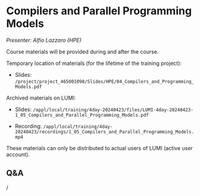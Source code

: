 # Compilers and Parallel Programming Models

*Presenter: Alfio Lazzaro (HPE)*

Course materials will be provided during and after the course.

Temporary location of materials (for the lifetime of the training project):

-   Slides: `/project/project_465001098/Slides/HPE/04_Compilers_and_Programming_Models.pdf`

Archived materials on LUMI:

-   Slides: `/appl/local/training/4day-20240423/files/LUMI-4day-20240423-1_05_Compilers_and_Parallel_Programming_Models.pdf`

-   Recording: `/appl/local/training/4day-20240423/recordings/1_05_Compilers_and_Parallel_Programming_Models.mp4`

These materials can only be distributed to actual users of LUMI (active user account).

## Q&A

/
